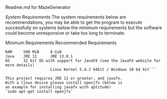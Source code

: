 Readme.md for MazeGenerator


*System Requirements*
The system requirements below are recommendations, you may be able to get the program to execute successfully on systems below the minimum requirements but the software could become unresponsive or take too long to terminate.

Minimum Requirements	Recommended Requirements
```CPU	1 GHz, 1 Core	3 GHz, 4 Cores
RAM		500 MiB		8 GiB
Java	JRE 11		JRE 13.0.1
OS		32 bit OS with support for JavaFX (see the JavaFX website for more details)	
					Linux Kernel 5.4.2 64bit / Windows 10 64 bit```

This project requires JRE 11 or greater, and javafx.
With a linux device please install openjfx (below is
an example for installing javafx with aptitude) 
`sudo apt-get install openjfx`